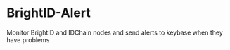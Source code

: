 # BrightID-Alert
Monitor BrightID and IDChain nodes and send alerts to keybase when they have problems
